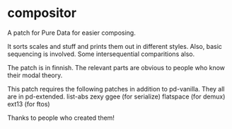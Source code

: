 # compositor
A patch for Pure Data for easier composing.

It sorts scales and stuff and prints them out in different styles. Also, basic sequencing is involved. Some intersequential comparitions also. 

The patch is in finnish. The relevant parts are obvious to people who know their modal theory.

This patch requires the following patches in addition to pd-vanilla. They all are in pd-extended.
list-abs
zexy
ggee (for serialize)
flatspace (for demux)
ext13 (for ftos)

Thanks to people who created them! 
